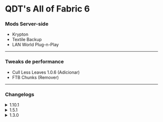 # QDT's All of Fabric 6

### Mods Server-side
- Krypton
- Textile Backup
- LAN World Plug-n-Play

---

### Tweaks de performance
- Cull Less Leaves 1.0.6 (Adicionar)
- FTB Chunks (Remover)

---

### Changelogs
<details>
<summary>1.10.1</summary>

  ### QDT's All of Fabric 6 1.10.1 - 08/09/2023

  Essa versão foi criada a partir de um upgrade da 1.5.1
  
  ### Tirar alguns mods que foram adicionados na atualização
  - Spice of Fabric (Fabric) - Tem que comer comidas diferenciadas
  - Better Combat [Fabric & Forge] - Animação bonitinha

  ### Adicionar esse mods
  - Zenith 0.7.1 (Upgrade)
  - Immersive Aircraft 0.6.2 (Upgrade)

  - MC Dungeon Artifacts 1.5.3 (Acidentalmente removido durante o upgrade pra 1.5)

  ### Adicionar alguns mods que foram tirados durante as atualização pra evitar de quebrar o mundo
  - Snowy Spirit 2.1.13 (Upgrade)
  - MedievalWeapons 1.4.5 (Upgrade)
  - YUNG's Better Nether Fortresses 1.0.6 (Upgrade)
  - BotanyPots 9.0.42 (Upgrade)
  - BotanyTrees 5.0.8 (Upgrade)

  - Friends&Foes 2.0.6 (Substituto do Mob Vote 2022)
	
  # Compatibilidade
  - Powah! 4.0.6 (Downgrade)
</details>

<details>
<summary>1.5.1</summary>

  ### QDT's All of Fabric 6 1.5.1 v3 - 30/03/2023

  ### Adicionar esse mods
  - Immersive Portals
  - Ring of Repair
  - Repair Kit
  - High-Speed Rail 0.0.2
  - Zenith
  - Sound Muffler (CurseForge)
  - Create Slice & Dice

  ### Atualizar esses mods
  - Building Wand (2.6.5)
  - Vinery (1.2.4)
  - Traveler's Backpack (8.2.19)
  - Mine Cells (1.4.0)

  ### Adicionar alguns mods que foram tirados na atualização pra evitar de quebrar o mundo
  - Snowy Spirit
  - More Frogs
  - MedievalWeapons 
  - Lil' Wings
  - Small Ships
  - Shroom Dealers!
  - Mob Vote 2022 [Fabric] - Sniffer, Rascal, Tuff Golem
  - YUNG's Better Nether Fortresses

  ### Tirar alguns mods que foram adicionados na atualização
  - Spice of Fabric (Fabric) - Tem que comer comidas - diferenciadas
  - Better Combat [Fabric & Forge] - Animação bonitinha
  - More Mob Variants - Adiciona mob bonitinho (opcional)
</details>

<details>
<summary>1.3.0</summary>
  
  ### QDT's All of Fabric 6 1.3.0 v1 - 22/03/2023
  - Downgrade pro Iris 1.4.0
  - Immersive Portals 2.3.1
  - Ring of Repair
  - Repair Kit 
  - Atualizar o Roughly Enough Items pra ultima versão (9.1.595)
  - High-Speed Rail (Uso pra Gravel)
  - MC Dungeon Artifacts
</details>
